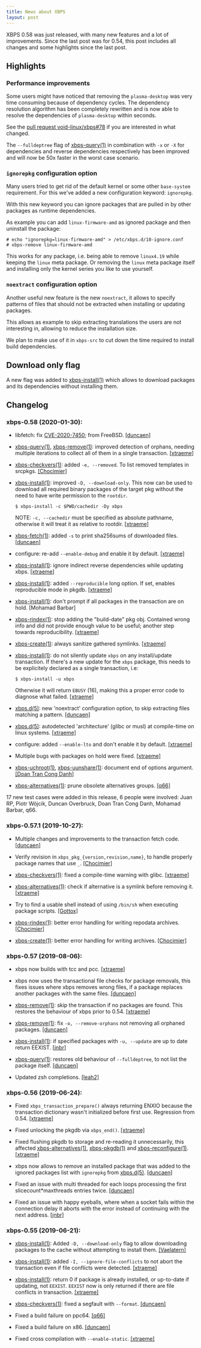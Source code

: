 ```yaml
---
title: News about XBPS
layout: post
---
```


XBPS 0.58 was just released, with many new features and a lot of improvements.
Since the last post was for 0.54, this post includes all changes and some highlights since the last post.

## Highlights

### Performance improvements

Some users might have noticed that removing the `plasma-desktop` was very time consuming because of dependency cycles.
The dependency resolution algorithm has been completely rewritten and is now able to resolve the dependencies of `plasma-desktop` within seconds.

See the [pull request void-linux/xbps#78](https://github.com/void-linux/xbps/pull/78) if you are interested in what changed.

The `--fulldeptree` flag of [xbps-query(1)](https://man.voidlinux.org/xbps-query.1) in combination with `-x` or `-X` for dependencies and reverse dependencies respectively has been improved and will now be 50x faster in the worst case scenario.

### `ignorepkg` configuration option

Many users tried to get rid of the default kernel or some other `base-system` requirement.
For this we've added a new configuration keyword: `ignorepkg`.

With this new keyword you can ignore packages that are pulled in by other packages as runtime dependencies.

As example you can add `linux-firmware-amd` as ignored package and then uninstall the package:

```
# echo "ignorepkg=linux-firmware-amd" > /etc/xbps.d/10-ignore.conf
# xbps-remove linux-firmware-amd
```

This works for any package, i.e. being able to remove `linux4.19` while keeping the `linux` meta package.
Or removing the `linux` meta package itself and installing only the kernel series you like to use yourself.

### `noextract` configuration option

Another useful new feature is the new `noextract`, it allows to specify patterns of
files that should not be extracted when installing or updating packages.

This allows as example to skip extracting translations the users are not interesting in,
allowing to reduce the installation size.

We plan to make use of it in `xbps-src` to cut down the time required to install build dependencies.

## Download only flag

A new flag was added to [xbps-install(1)](https://man.voidlinux.org/xbps-install.1) which allows to
download packages and its dependencies without installing them.

## Changelog

### xbps-0.58 (2020-01-30):

 * libfetch: fix [CVE-2020-7450](https://www.freebsd.org/security/advisories/FreeBSD-SA-20:01.libfetch.asc); from FreeBSD. [[duncaen]](https://github.com/Duncaen)

 * [xbps-query(1)](https://man.voidlinux.org/xbps-query.1), [xbps-remove(1)](https://man.voidlinux.org/xbps-remove.1): improved detection
   of orphans, needing multiple iterations to collect
   all of them in a single transaction. [[xtraeme]](https://github.com/xtraeme)

 * [xbps-checkvers(1)](https://man.voidlinux.org/xbps-checkvers.1): added `-e, --removed`.
   To list removed templates in srcpkgs. [[Chocimier]](https://github.com/Chocimier)

 * [xbps-install(1)](https://man.voidlinux.org/xbps-install.1): improved `-D, --download-only`.
   This now can be used to download all required
   binary packages of the target pkg without the need
   to have write permission to the `rootdir`.

   ```
   $ xbps-install -c $PWD/cachedir -Dy xbps
   ```

   NOTE: `-c, --cachedir` must be specified as absolute
   pathname, otherwise it will treat it as relative to
   rootdir. [[xtraeme]](https://github.com/xtraeme)

 * [xbps-fetch(1)](https://man.voidlinux.org/xbps-fetch.1): added `-s` to print sha256sums of
   downloaded files. [[duncaen]](https://github.com/Duncaen)

 * configure: re-add `--enable-debug` and enable it
   by default. [[xtraeme]](https://github.com/xtraeme)

 * [xbps-install(1)](https://man.voidlinux.org/xbps-install.1): ignore indirect reverse dependencies
   while updating xbps. [[xtraeme]](https://github.com/xtraeme)

 * [xbps-install(1)](https://man.voidlinux.org/xbps-install.1): added `--reproducible` long option.
   If set, enables reproducible mode in pkgdb. [[xtraeme]](https://github.com/xtraeme)

 * [xbps-install(1)](https://man.voidlinux.org/xbps-install.1): don't prompt if all packages in
   the transaction are on hold. [Mohamad Barbar]

 * [xbps-rindex(1)](https://man.voidlinux.org/xbps-rindex.1): stop adding the "build-date" pkg obj.
   Contained wrong info and did not provide enough value
   to be useful; another step towards reproducibility.
   [[xtraeme]](https://github.com/xtraeme)

 * [xbps-create(1)](https://man.voidlinux.org/xbps-create.1): always sanitize gathered symlinks. [[xtraeme]](https://github.com/xtraeme)

 * [xbps-install(1)](https://man.voidlinux.org/xbps-install.1): do not silently update `xbps` on
   any install/update transaction. If there's a new update
   for the `xbps` package, this needs to be explicitely
   declared as a single transaction, i.e:

	```
	$ xbps-install -u xbps
	```

   Otherwise it will return `EBUSY` (16), making this a proper
   error code to diagnose what failed. [[xtraeme]](https://github.com/xtraeme)

 * [xbps.d(5)](https://man.voidlinux.org/xbps.d.5): new 'noextract' configuration option,
   to skip extracting files matching a pattern. [[duncaen]](https://github.com/Duncaen)

 * [xbps.d(5)](https://man.voidlinux.org/xbps.d.5): autodetected 'architecture' (glibc or musl)
   at compile-time on linux systems. [[xtraeme]](https://github.com/xtraeme)

 * configure: added `--enable-lto` and don't enable it
   by default. [[xtraeme]](https://github.com/xtraeme)

 * Multiple bugs with packages on hold were fixed. [[xtraeme]](https://github.com/xtraeme)

 * [xbps-uchroot(1)](https://man.voidlinux.org/xbps-uchroot.1), [xbps-uunshare(1)](https://man.voidlinux.org/xbps-uunshare.1): document end of
   options argument. [[Doan Tran Cong Danh]](https://github.com/sgn)

 * [xbps-alternatives(1)](https://man.voidlinux.org/xbps-alternatives.1): prune obsolete alternatives groups. [[q66]](https://github.com/q66)

17 new test cases were added in this release, 6 people
were involved: Juan RP, Piotr Wójcik, Duncan Overbruck,
Doan Tran Cong Danh, Mohamad Barbar, q66.

### xbps-0.57.1 (2019-10-27):

 * Multiple changes and improvements to the transaction
   fetch code. [[duncaen]](https://github.com/Duncaen)

 * Verify revision in `xbps_pkg_{version,revision,name}`,
   to handle properly package names that use `_`.
   [[Chocimier]](https://github.com/Chocimier)

 * [xbps-checkvers(1)](https://man.voidlinux.org/xbps-checkvers.1): fixed a compile-time warning with glibc.
   [[xtraeme]](https://github.com/xtraeme)

 * [xbps-alternatives(1)](https://man.voidlinux.org/xbps-alternatives.1): check if alternative is a
   symlink before removing it. [[xtraeme]](https://github.com/xtraeme)

 * Try to find a usable shell instead of using `/bin/sh`
   when executing package scripts. [[Gottox]](https://github.com/Gottox)

 * [xbps-rindex(1)](https://man.voidlinux.org/xbps-rindex.1): better error handling for writing repodata
   archives. [[Chocimier]](https://github.com/Chocimier)

 * [xbps-create(1)](https://man.voidlinux.org/xbps-create.1): better error handling for writing archives.
   [[Chocimier]](https://github.com/Chocimier)

### xbps-0.57 (2019-08-06):

 * xbps now builds with tcc and pcc. [[xtraeme]](https://github.com/xtraeme)

 * xbps now uses the transactional file checks for package removals,
   this fixes issues where xbps removes wrong files, if a package
   replaces another packages with the same files. [[duncaen]](https://github.com/Duncaen)

 * [xbps-remove(1)](https://man.voidlinux.org/xbps-remove.1): skip the transaction if no packages are found.
   This restores the behaviour of xbps prior to 0.54. [[xtraeme]](https://github.com/xtraeme)

 * [xbps-remove(1)](https://man.voidlinux.org/xbps-remove.1): fix `-o, --remove-orphans` not removing
   all orphaned packages. [[duncaen]](https://github.com/Duncaen)

 * [xbps-install(1)](https://man.voidlinux.org/xbps-install.1): if specified packages with `-u, --update` are
   up to date return EEXIST. [[jnbr]](https://github.com/jnbr)

 * [xbps-query(1)](https://man.voidlinux.org/xbps-query.1): restores old behaviour of `--fulldeptree`,
   to not list the package itself. [[duncaen]](https://github.com/Duncaen)

 * Updated zsh completions. [[leah2]](https://github.com/leah2)

### xbps-0.56 (2019-06-24):

 * Fixed `xbps_transaction_prepare()` always returning
   ENXIO because the transaction dictionary wasn't
   initialized before first use. Regression from 0.54. [[xtraeme]](https://github.com/xtraeme)

 * Fixed unlocking the pkgdb via `xbps_end()`. [[xtraeme]](https://github.com/xtraeme)

 * Fixed flushing pkgdb to storage and re-reading it unnecessarily,
   this affected [xbps-alternatives(1)](https://man.voidlinux.org/xbps-alternatives.1),
   [xbps-pkgdb(1)](https://man.voidlinux.org/xbps-pkgdb.1) and
   [xbps-reconfigure(1)](https://man.voidlinux.org/xbps-reconfigure.1).
   [[xtraeme]](https://github.com/xtraeme)

 * xbps now allows to remove an installed package that was
   added to the ignored packages list with `ignorepkg` from
   [xbps.d(5)](https://man.voidlinux.org/xbps.d.5). [[duncaen]](https://github.com/Duncaen)

 * Fixed an issue with multi threaded for each loops
   processing the first slicecount*maxthreads entries twice. [[duncaen]](https://github.com/Duncaen)

 * Fixed an issue with happy eyeballs, where when a socket
   fails within the connection delay it aborts with the error
   instead of continuing with the next address. [[jnbr]](https://github.com/jnbr)

### xbps-0.55 (2019-06-21):

 * [xbps-install(1)](https://man.voidlinux.org/xbps-install.1): Added `-D, --download-only` flag to allow
   downloading packages to the cache without attempting to
   install them. [[Vaelatern]](https://github.com/Vaelatern)

 * [xbps-install(1)](https://man.voidlinux.org/xbps-install.1): added `-I, --ignore-file-conflicts` to not abort
   the transaction even if file conflicts were detected. [[xtraeme]](https://github.com/xtraeme)

 * [xbps-install(1)](https://man.voidlinux.org/xbps-install.1): return 0 if package is already installed,
   or up-to-date if updating, not `EEXIST`. `EEXIST` now is only
   returned if there are file conflicts in transaction. [[xtraeme]](https://github.com/xtraeme)

 * [xbps-checkvers(1)](https://man.voidlinux.org/xbps-checkvers.1): fixed a segfault with `--format`. [[duncaen]](https://github.com/Duncaen)

 * Fixed a build failure on ppc64. [[q66]](https://github.com/q66)

 * Fixed a build failure on x86. [[duncaen]](https://github.com/Duncaen)

 * Fixed cross compilation with `--enable-static`. [[xtraeme]](https://github.com/xtraeme)
